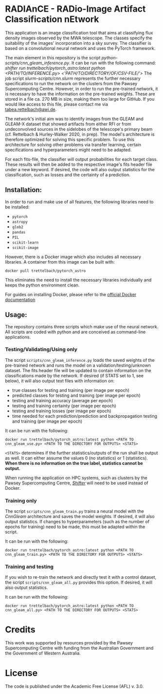 # RADIAnCE - RADio-Image Artifact Classification nEtwork
This application is an image classification tool that aims at classifying flux density images observed by the MWA telescope. The classes specify the suitability of the images' incorporation into a sky survey. The classifier is based on a convolutional neural network and uses the PyTorch framework. 

The main element in this repository is the script *python-scripts/cnn_gleam_inference.py*. It can be run with the following command: 
*shifter run trettelbach/pytorch_astro:latest python <PATH/TO/INFERENCE.py> <'PATH/TO/DIRECTORY/OF/CSV-FILE/'> <STATS>*
The job script *slurm-scripts/cnn.slurm* represents the further necessary specifications to run the network on the clusters from the Pawsey Supercomputing Centre. However, in order to run the pre-trained network, it is necessary to have the information on the pre-trained weights. These are stored in a file ca. 270 MB in size, making them too large for GitHub. If you would like access to this file, please contact me via tabea.rettelbach@awi.de.

The network's initial aim was to identify images from the GLEAM and GLEAM-X dataset that showed artifacts from either RFI or from undeconvolved sources in the sidelobes of the telescope's primary beam (cf. Rettelbach & Hurley-Walker 2020, in prep). The model's architecture is therefore optimized for solving this specific problem. To use this architecture for solving other problems via transfer learning, certain specifications and hyperparameters might need to be adapted. 

For each fits-file, the classifier will output probabilities for each target class. These results will then be added to the respective image's fits header file under a new keyword. If desired, the code will also output statistics for the classification, such as losses and the certainty of a prediction.

## Installation:
In order to run and make use of all features, the following libraries need to be installed:
- ```pytorch```
- ```astropy```
- ```glob2```
- ```pandas```
- ```PIL```
- ```scikit-learn```
- ```scikit-image```

However, there is a Docker image which also includes all necessary libraries.
A container from this image can be built with:

```docker pull trettelbach/pytorch_astro```

This eliminates the need to install the necessary libraries individually and keeps the python environment clean.

For guides on installing Docker, please refer to the [official Docker documentation](https://docs.docker.com/)



## Usage:
The repository contains three scripts which make use of the neural network. All scripts are coded with python and are conceived as command-line applications.
### Testing/Validating/Using only
The script ```scripts/cnn_gleam_inference.py``` loads the saved weights of the pre-trained network and runs the model on a validation/testing/unknown dataset. The fits header file will be updated to contain information on the classifications made by the network. If desired (if STATS set to 1, see below), it will also output text files with information on:


- true classes for testing and training (per image per epoch)
- predicted classes for testing and training (per image per epoch)
- testing and training accuracy (average per epoch)
- testing and training certainty (per image per epoch)
- testing and training losses (per image per epoch)
- time needed for each prediction/prediction and backpropagation testing and training (per image per epoch)


It can be run with the following:

```docker run trettelbach/pytorch_astro:latest python <PATH TO cnn_gleam_use.py> <PATH TO THE DIRECTORY FOR OUTPUTS> <STATS>```

```<STATS>``` determines if the further statistics/outputs of the run shall be output as well. It can either assume the values 0 (no statistics) or 1 (statistics). **When there is no information on the true label, statistics cannot be output.**

When running the application on HPC systems, such as clusters by the Pawsey Supercomputing Centre, [*Shifter*](https://github.com/NERSC/shifter) will need to be used instead of Docker. 

### Training only
The script ```scripts/cnn_gleam_train.py``` trains a neural model with the *CnnGleam* architecture and saves the model weights. If desired, it will also output statistics. If changes to hyperparameters (such as the number of epochs for training) need to be made, this must be adapted within the script.

It can be run with the following:

```docker run trettelbach/pytorch_astro:latest python <PATH TO cnn_gleam_train.py> <PATH TO THE DIRECTORY FOR OUTPUTS> <STATS>```

### Training and testing
If you wish to re-train the network and directly test it with a control dataset, the script ```scripts/cnn_gleam_all.py``` provides this option. If desired, it will also output statistics.

It can be run with the following:

```docker run trettelbach/pytorch_astro:latest python <PATH TO cnn_gleam_all.py> <PATH TO THE DIRECTORY FOR OUTPUTS> <STATS>```


# Credits
This work was supported by resources provided by the Pawsey Supercomputing Centre with funding from the Australian Government and the Government of Western Australia.

# License
The code is published under the Academic Free License (AFL) v. 3.0.
